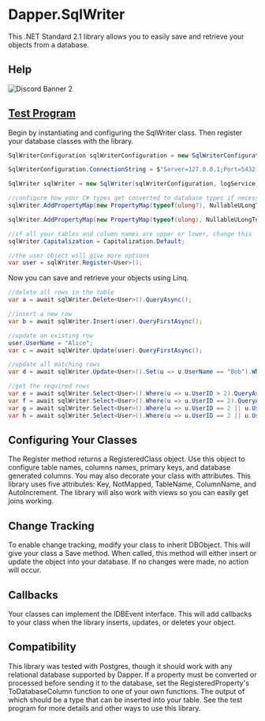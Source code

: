 # Dapper.SqlWriter 
This .NET Standard 2.1 library allows you to easily save and retrieve your objects from a database.

## Help  
![Discord Banner 2](https://discordapp.com/api/guilds/701245583444279328/widget.png?style=banner2)

## [Test Program](/TestConsole/Program.cs)
Begin by instantiating and configuring the SqlWriter class. Then register your database classes with the library.
```csharp
SqlWriterConfiguration sqlWriterConfiguration = new SqlWriterConfiguration();

SqlWriterConfiguration.ConnectionString = $"Server=127.0.0.1;Port=5432;Database=MyDatabase;User ID=postgres;Password=MyPassword;";

SqlWriter sqlWriter = new SqlWriter(sqlWriterConfiguration, logService);

//configure how your C# types get converted to database types if necesssary
sqlWriter.AddPropertyMap(new PropertyMap(typeof(ulong?), NullableULongToDatabaseColumn));

sqlWriter.AddPropertyMap(new PropertyMap(typeof(ulong), NullableULongToDatabaseColumn));

//if all your tables and column names are upper or lower, change this
sqlWriter.Capitalization = Capitalization.Default;

//the user object will give more options
var user = sqlWriter.Register<User>();

```
 
Now you can save and retrieve your objects using Linq.  
```csharp
//delete all rows in the table
var a = await sqlWriter.Delete<User>().QueryAsync();

//insert a new row
var b = await sqlWriter.Insert(user).QueryFirstAsync();

//update an existing row
user.UserName = "Alice";
var c = await sqlWriter.Update(user).QueryFirstAsync();

//update all matching rows
var d = await sqlWriter.Update<User>().Set(u => u.UserName == "Bob").Where(u => u.UserName == "Alice").QueryAsync();

//get the required rows
var e = await sqlWriter.Select<User>().Where(u => u.UserID > 2).QueryAsync();
var f = await sqlWriter.Select<User>().Where(u => u.UserID == 2).QueryAsync();
var g = await sqlWriter.Select<User>().Where(u => u.UserID == 2 || u.UserName == "Bob").QueryAsync();
var h = await sqlWriter.Select<User>().Where(u => u.UserID == 2 || u.UserName == "Bob").OrderBy(u => u.UserID).QueryAsync();
```

## Configuring Your Classes
The Register method returns a RegisteredClass object.  Use this object to configure table names, columns names, primary keys, and database generated columns.  You may also decorate your class with attributes.  This library uses five attributes: Key, NotMapped, TableName, ColumnName, and AutoIncrement.  The library will also work with views so you can easily get joins working.  

## Change Tracking
To enable change tracking, modify your class to inherit DBObject.  This will give your class a Save method.  When called, this method will either insert or update the object into your database.  If no changes were made, no action will occur.

## Callbacks
Your classes can implement the IDBEvent interface.  This will add callbacks to your class when the library inserts, updates, or deletes your object.

## Compatibility
This library was tested with Postgres, though it should work with any relational database supported by Dapper.  If a property must be converted or processed before sending it to the database, set the RegisteredProperty's ToDatabaseColumn function to one of your own functions.  The output of which should be a type that can be inserted into your table.  See the test program for more details and other ways to use this library. 